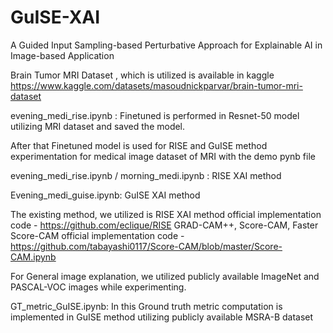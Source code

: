 # GuISE-XAI
A Guided Input Sampling-based Perturbative Approach for Explainable AI in Image-based Application

Brain Tumor MRI Dataset , which is utilized is available in kaggle https://www.kaggle.com/datasets/masoudnickparvar/brain-tumor-mri-dataset

evening_medi_rise.ipynb : Finetuned is performed in Resnet-50 model utilizing MRI dataset and saved the model.

After that Finetuned model is used for RISE and GuISE method experimentation for medical image dataset of MRI with the demo pynb file 

evening_medi_rise.ipynb / morning_medi.ipynb : RISE XAI method

Evening_medi_guise.ipynb: GuISE XAI method

The existing method, we utilized is 
RISE XAI method official implementation code - https://github.com/eclique/RISE
GRAD-CAM++, Score-CAM, Faster Score-CAM official implementation code - https://github.com/tabayashi0117/Score-CAM/blob/master/Score-CAM.ipynb

For General image explanation, we utilized publicly available ImageNet and PASCAL-VOC images while experimenting.

GT_metric_GuISE.ipynb: In this Ground truth metric computation is implemented in GuISE method utilizing publicly available MSRA-B dataset
